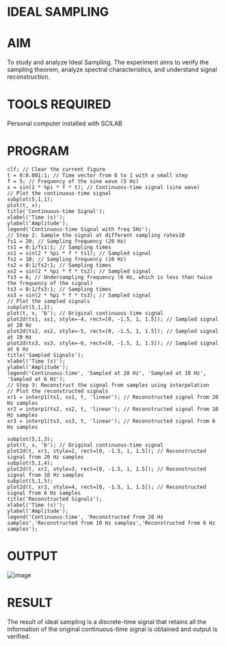 # IDEAL SAMPLING
# AIM
To study and analyze Ideal Sampling. The experiment aims to verify the sampling theorem, analyze spectral characteristics, and understand signal reconstruction.
# TOOLS REQUIRED
Personal computer installed with SCILAB
# PROGRAM
```
clf; // Clear the current figure
t = 0:0.001:1; // Time vector from 0 to 1 with a small step
f = 5; // Frequency of the sine wave (5 Hz)
x = sin(2 * %pi * f * t); // Continuous-time signal (sine wave)
// Plot the continuous-time signal
subplot(5,1,1);
plot(t, x);
title('Continuous-time Signal');
xlabel('Time (s)');
ylabel('Amplitude');
legend('Continuous-time Signal with freq 5Hz');
// Step 2: Sample the signal at different sampling rates10
fs1 = 20; // Sampling frequency (20 Hz)
ts1 = 0:1/fs1:1; // Sampling times
xs1 = sin(2 * %pi * f * ts1); // Sampled signal
fs2 = 10; // Sampling frequency (10 Hz)
ts2 = 0:1/fs2:1; // Sampling times
xs2 = sin(2 * %pi * f * ts2); // Sampled signal
fs3 = 6; // Undersampling frequency (6 Hz, which is less than twice the frequency of the signal)
ts3 = 0:1/fs3:1; // Sampling times
xs3 = sin(2 * %pi * f * ts3); // Sampled signal
// Plot the sampled signals
subplot(5,1,2);
plot(t, x, 'b'); // Original continuous-time signal
plot2d(ts1, xs1, style=-4, rect=[0, -1.5, 1, 1.5]); // Sampled signal at 20 Hz
plot2d(ts2, xs2, style=-5, rect=[0, -1.5, 1, 1.5]); // Sampled signal at 10 Hz
plot2d(ts3, xs3, style=-6, rect=[0, -1.5, 1, 1.5]); // Sampled signal at 6 Hz
title('Sampled Signals');
xlabel('Time (s)');
ylabel('Amplitude');
legend('Continuous-time', 'Sampled at 20 Hz', 'Sampled at 10 Hz', 'Sampled at 6 Hz');
// Step 3: Reconstruct the signal from samples using interpolation
// Plot the reconstructed signals
xr1 = interp1(ts1, xs1, t, 'linear'); // Reconstructed signal from 20 Hz samples
xr2 = interp1(ts2, xs2, t, 'linear'); // Reconstructed signal from 10 Hz samples
xr3 = interp1(ts3, xs3, t, 'linear'); // Reconstructed signal from 6 Hz samples

subplot(5,1,3);
plot(t, x, 'b'); // Original continuous-time signal
plot2d(t, xr1, style=2, rect=[0, -1.5, 1, 1.5]); // Reconstructed signal from 20 Hz samples
subplot(5,1,4);
plot2d(t, xr2, style=3, rect=[0, -1.5, 1, 1.5]); // Reconstructed signal from 10 Hz samples
subplot(5,1,5);
plot2d(t, xr3, style=4, rect=[0, -1.5, 1, 1.5]); // Reconstructed signal from 6 Hz samples
title('Reconstructed Signals');
xlabel('Time (s)');
ylabel('Amplitude');
legend('Continuous-time', 'Reconstructed from 20 Hz samples','Reconstructed from 10 Hz samples','Reconstructed from 6 Hz samples');
```
# OUTPUT
![image](https://github.com/user-attachments/assets/086d3532-4855-4cc2-b76d-261192ea7863)
# RESULT
The result of ideal sampling is a discrete-time signal that retains all the information of the original continuous-time signal is obtained and output is verified.
